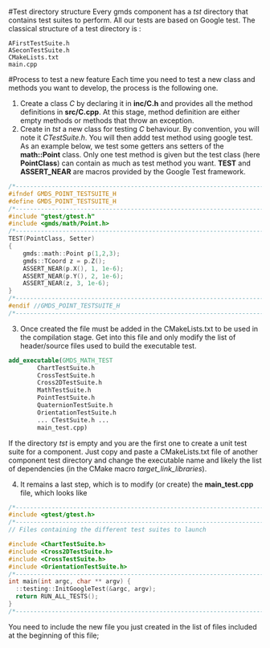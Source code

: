 #Test directory structure
Every gmds component has a *tst* directory that contains test suites to perform. All our tests are based on Google test. The classical structure of a test directory is :
```Shell
AFirstTestSuite.h
ASeconTestSuite.h
CMakeLists.txt
main.cpp
```
#Process to test a new feature
Each time you need to test a new class and methods you want to develop, the process is the following one.
1. Create a class *C* by declaring it in **inc/C.h** and provides all the method definitions in **src/C.cpp**. At this stage, method definition are either empty methods or methods that throw an exception.
2. Create in *tst* a new class for testing *C* behaviour. By convention, you will note it *CTestSuite.h*. You will then addd test method using google test. As an example below, we test some getters ans setters of the **math::Point** class. Only one test method is given but the test class (here **PointClass**) can contain as much as test method you want. **TEST** and **ASSERT_NEAR** are macros provided by the Google Test framework.

```cpp
/*----------------------------------------------------------------------------*/
#ifndef GMDS_POINT_TESTSUITE_H
#define GMDS_POINT_TESTSUITE_H
/*----------------------------------------------------------------------------*/
#include "gtest/gtest.h"
#include <gmds/math/Point.h>
/*----------------------------------------------------------------------------*/
TEST(PointClass, Setter)
{
    gmds::math::Point p(1,2,3);
    gmds::TCoord z = p.Z();
    ASSERT_NEAR(p.X(), 1, 1e-6);
    ASSERT_NEAR(p.Y(), 2, 1e-6);
    ASSERT_NEAR(z, 3, 1e-6);
}
/*----------------------------------------------------------------------------*/
#endif //GMDS_POINT_TESTSUITE_H
/*----------------------------------------------------------------------------*/
```
3. Once created the file must be added in the CMakeLists.txt to be used in the compilation stage. Get into this file and only modify the list of header/source files used to build the executable test.

```cmake
add_executable(GMDS_MATH_TEST
        ChartTestSuite.h
        CrossTestSuite.h
        Cross2DTestSuite.h
        MathTestSuite.h
        PointTestSuite.h
        QuaternionTestSuite.h
        OrientationTestSuite.h
        ... CTestSuite.h ...
        main_test.cpp)
```
If the directory *tst* is empty and you are the first one to create a unit test suite for a component. Just copy and paste a CMakeLists.txt file of another component test directory and change the executable name and likely the list of dependencies (in the CMake macro *target_link_libraries*).

4. It remains a last step, which is to modify (or create) the **main_test.cpp** file, which looks like
```cpp
/*----------------------------------------------------------------------------*/
#include <gtest/gtest.h>
/*----------------------------------------------------------------------------*/
// Files containing the different test suites to launch

#include <ChartTestSuite.h>
#include <Cross2DTestSuite.h>
#include <CrossTestSuite.h>
#include <OrientationTestSuite.h>
/*----------------------------------------------------------------------------*/
int main(int argc, char ** argv) {
  ::testing::InitGoogleTest(&argc, argv);
  return RUN_ALL_TESTS();
}
/*----------------------------------------------------------------------------*/
```
You need to include the new file you just created in the list of files included  at the beginning of this file;

